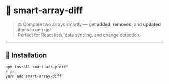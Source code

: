 # 🧩 smart-array-diff

> ⚖️ Compare two arrays smartly — get **added**, **removed**, and **updated** items in one go!  
> Perfect for React lists, data syncing, and change detection.

---

## 🚀 Installation
```bash
npm install smart-array-diff
# or
yarn add smart-array-diff